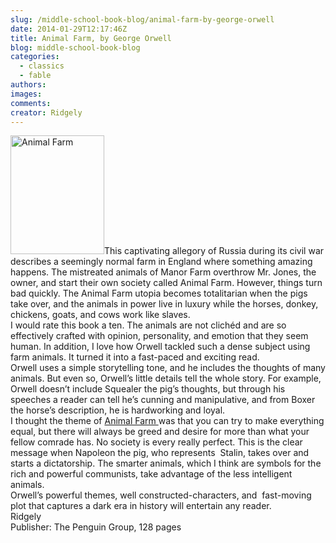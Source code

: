 ```yaml
---
slug: /middle-school-book-blog/animal-farm-by-george-orwell
date: 2014-01-29T12:17:46Z
title: Animal Farm, by George Orwell
blog: middle-school-book-blog
categories:
  - classics
  - fable
authors:
images:
comments:
creator: Ridgely
---
```


<img src="https//upload.wikimedia.org/wikipedia/commons/1/1d/AnimalFarm_1stEd.jpg" alt="Animal Farm" width="150" height="190" class="alignleft size-thumbnail wp-image-803"/>This captivating allegory of Russia during its civil war describes a seemingly normal farm in England where something amazing happens. The mistreated animals of Manor Farm overthrow Mr. Jones, the owner, and start their own society called Animal Farm. However, things turn bad quickly. The Animal Farm utopia becomes totalitarian when the pigs take over, and the animals in power live in luxury while the horses, donkey, chickens, goats, and cows work like slaves.<br />I would rate this book a ten. The animals are not clichéd and are so effectively crafted with opinion, personality, and emotion that they seem human. In addition, I love how Orwell tackled such a dense subject using farm animals. It turned it into a fast-paced and exciting read.<br />Orwell uses a simple storytelling tone, and he includes the thoughts of many animals. But even so, Orwell’s little details tell the whole story. For example, Orwell doesn’t include Squealer the pig’s thoughts, but through his speeches a reader can tell he’s cunning and manipulative, and from Boxer the horse’s description, he is hardworking and loyal.<br />I thought the theme of <span style="text-decoration: underline;">Animal Farm </span>was that you can try to make everything equal, but there will always be greed and desire for more than what your fellow comrade has. No society is every really perfect. This is the clear message when Napoleon the pig, who represents  Stalin, takes over and starts a dictatorship. The smarter animals, which I think are symbols for the rich and powerful communists, take advantage of the less intelligent animals.<br />Orwell’s powerful themes, well constructed-characters, and  fast-moving plot that captures a dark era in history will entertain any reader.<br />Ridgely<br />Publisher: The Penguin Group, 128 pages
